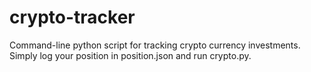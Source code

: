 # crypto-tracker

Command-line python script for tracking crypto currency investments. Simply log your position in position.json and run crypto.py.
